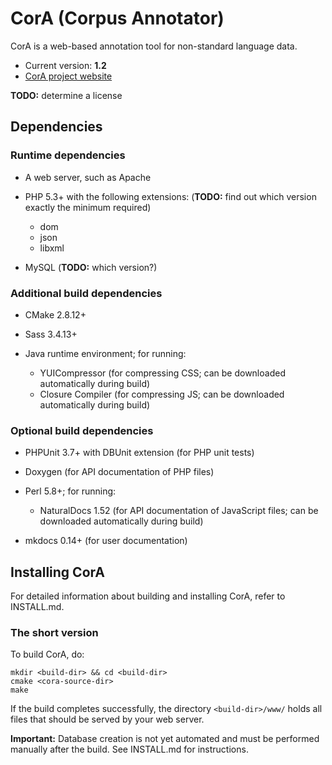 # CorA (Corpus Annotator) #

CorA is a web-based annotation tool for non-standard language data.

* Current version: **1.2**
* [CorA project website](http://www.linguistics.rub.de/comphist/resources/cora/)

**TODO:** determine a license

## Dependencies ##

### Runtime dependencies ###

* A web server, such as Apache

* PHP 5.3+ with the following extensions: (**TODO:** find out which version exactly the minimum required)
    * dom
    * json
    * libxml

* MySQL (**TODO:** which version?)

### Additional build dependencies ###

* CMake 2.8.12+

* Sass 3.4.13+

* Java runtime environment; for running:
    * YUICompressor (for compressing CSS; can be downloaded automatically during build)
    * Closure Compiler (for compressing JS; can be downloaded automatically during build)

### Optional build dependencies ###

* PHPUnit 3.7+ with DBUnit extension (for PHP unit tests)

* Doxygen (for API documentation of PHP files)

* Perl 5.8+; for running:
    * NaturalDocs 1.52 (for API documentation of JavaScript files; can be downloaded automatically during build)

* mkdocs 0.14+ (for user documentation)

## Installing CorA ##

For detailed information about building and installing CorA, refer to INSTALL.md.

### The short version ###

To build CorA, do:

    mkdir <build-dir> && cd <build-dir>
    cmake <cora-source-dir>
    make

If the build completes successfully, the directory `<build-dir>/www/` holds all
files that should be served by your web server.

**Important:** Database creation is not yet automated and must be performed
  manually after the build.  See INSTALL.md for instructions.
